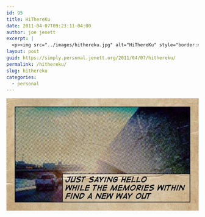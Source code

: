 ```yaml
---
id: 95
title: HiThereKu
date: 2011-04-07T09:23:11-04:00
author: joe jenett
excerpt: |
  <p><img src="../images/hithereku.jpg" alt="HiThereKu" style="border:none;"></p>
layout: post
guid: https://simply.personal.jenett.org/2011/04/07/hithereku/
permalink: /hithereku/
slug: hithereku
categories:
  - personal
---
```

<img src="../images/hithereku.jpg" alt="HiThereKu" style="border:none;">